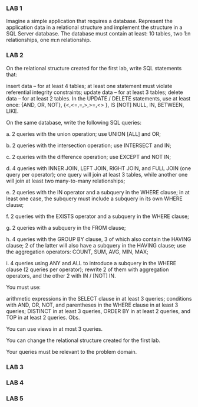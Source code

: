 ### LAB 1

Imagine a simple application that requires a database. Represent the application data in a relational structure and implement the structure in a SQL Server database. The database must contain at least: 10 tables, two 1:n relationships, one m:n relationship.

### LAB 2

On the relational structure created for the first lab, write SQL statements that:

insert data – for at least 4 tables; at least one statement must violate referential integrity constraints;
update data – for at least 3 tables;
delete data – for at least 2 tables.
In the UPDATE / DELETE statements, use at least once: {AND, OR, NOT},  {<,<=,=,>,>=,<> }, IS [NOT] NULL, IN, BETWEEN, LIKE.

On the same database, write the following SQL queries:

a. 2 queries with the union operation; use UNION [ALL] and OR;

b. 2 queries with the intersection operation; use INTERSECT and IN;

c. 2 queries with the difference operation; use EXCEPT and NOT IN;

d. 4 queries with INNER JOIN, LEFT JOIN, RIGHT JOIN, and FULL JOIN (one query per operator); one query will join at least 3 tables, while another one will join at least two many-to-many relationships;

e. 2 queries with the IN operator and a subquery in the WHERE clause; in at least one case, the subquery must include a subquery in its own WHERE clause;

f. 2 queries with the EXISTS operator and a subquery in the WHERE clause;

g. 2 queries with a subquery in the FROM clause;                         

h. 4 queries with the GROUP BY clause, 3 of which also contain the HAVING clause; 2 of the latter will also have a subquery in the HAVING clause; use the aggregation operators: COUNT, SUM, AVG, MIN, MAX;

i. 4 queries using ANY and ALL to introduce a subquery in the WHERE clause (2 queries per operator); rewrite 2 of them with aggregation operators, and the other 2 with IN / [NOT] IN.

You must use:

arithmetic expressions in the SELECT clause in at least 3 queries;
conditions with AND, OR, NOT, and parentheses in the WHERE clause in at least 3 queries;
DISTINCT in at least 3 queries, ORDER BY in at least 2 queries, and TOP in at least 2 queries.
Obs.

You can use views in at most 3 queries.

You can change the relational structure created for the first lab.

Your queries must be relevant to the problem domain.

### LAB 3

### LAB 4

### LAB 5
